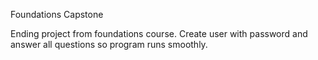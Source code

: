 Foundations Capstone

Ending project from foundations course. Create user with password and answer all questions so program runs smoothly.